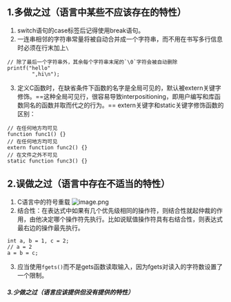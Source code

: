 ## 1.多做之过（语言中某些不应该存在的特性）
1. switch语句的case标签后记得使用break语句。
2. 一连串相邻的字符串常量将被自动合并成一个字符串，而不用在书写多行信息时必须在行末加上`\`
```
// 除了最后一个字符串外，其余每个字符串末尾的`\0`字符会被自动删除
printf("hello"
        ",hi\n");
```
3. 定义C函数时，在缺省条件下函数的名字是全局可见的，默认被extern关键字修饰。==这种全局可见行，很容易导致interpositioning，即用户编写和库函数同名的函数并取而代之的行为。== extern关键字和static关键字修饰函数的区别：
```
// 在任何地方均可见
function func1() {}
// 在任何地方均可见
extern function func2() {}
// 在文件之外不可见
static function func3() {}
```
## 2.误做之过（语言中存在不适当的特性）
1. C语言中的符号重载
![image.png](https://upload-images.jianshu.io/upload_images/17728742-567ebbeb17eff243.png?imageMogr2/auto-orient/strip%7CimageView2/2/w/1240)
2. 结合性：在表达式中如果有几个优先级相同的操作符，则结合性就起仲裁的作用，由他决定哪个操作符先执行。比如说赋值操作符具有右结合性，则表达式最右边的操作最先执行。
```
int a, b = 1, c = 2;
// a = 2
a = b = c;
```
3. 应当使用`fgets()`而不是gets函数读取输入，因为fgets对读入的字符数设置了一个限制。
##### 3.少做之过（语言应该提供但没有提供的特性）
